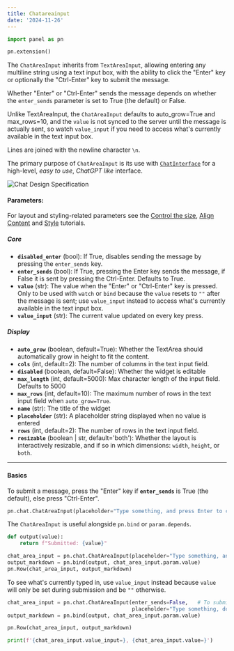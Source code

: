 ```yaml
---
title: Chatareainput
date: '2024-11-26'
---
```

```python
import panel as pn

pn.extension()
```

The `ChatAreaInput` inherits from `TextAreaInput`, allowing entering any multiline string using a text input
box, with the ability to click the "Enter" key or optionally the "Ctrl-Enter" key to submit the message.

Whether "Enter" or "Ctrl-Enter" sends the message depends on whether the `enter_sends` parameter is set to True (the default) or False.

Unlike TextAreaInput, the `ChatAreaInput` defaults to auto_grow=True and
max_rows=10, and the `value` is not synced to the server until the message is actually sent, so watch `value_input` if you need to access what's currently
available in the text input box.

Lines are joined with the newline character `\n`.

The primary purpose of `ChatAreaInput` is its use with [`ChatInterface`](ChatInterface.ipynb) for a high-level, *easy to use*, *ChatGPT like* interface.

<img alt="Chat Design Specification" src="../../assets/ChatDesignSpecification.png"></img>

#### Parameters:

For layout and styling-related parameters see the [Control the size](../../tutorials/basic/size.md), [Align Content](../../tutorials/basic/align.md) and [Style](../../tutorials/basic/style.md) tutorials.

##### Core

* **``disabled_enter``** (bool): If True, disables sending the message by pressing the `enter_sends` key.
* **``enter_sends``** (bool): If True, pressing the Enter key sends the message, if False it is sent by pressing the Ctrl-Enter. Defaults to True.
* **``value``** (str): The value when the "Enter" or "Ctrl-Enter" key is pressed. Only to be used with `watch` or `bind` because the `value` resets to `""` after the message is sent; use `value_input` instead to access what's currently available in the text input box.
* **``value_input``** (str): The current value updated on every key press.

##### Display

* **`auto_grow`** (boolean, default=True): Whether the TextArea should automatically grow in height to fit the content.
* **`cols`** (int, default=2): The number of columns in the text input field.
* **`disabled`** (boolean, default=False): Whether the widget is editable
* **`max_length`** (int, default=5000): Max character length of the input field. Defaults to 5000
* **`max_rows`** (int, default=10): The maximum number of rows in the text input field when `auto_grow=True`.
* **`name`** (str): The title of the widget
* **`placeholder`** (str): A placeholder string displayed when no value is entered
* **`rows`** (int, default=2): The number of rows in the text input field.
* **`resizable`** (boolean | str, default='both'): Whether the layout is interactively resizable, and if so in which dimensions: `width`, `height`, or `both`.

___

#### Basics

To submit a message, press the "Enter" key if **``enter_sends``** is True (the default), else press "Ctrl-Enter".

```python
pn.chat.ChatAreaInput(placeholder="Type something, and press Enter to clear!")
```

The `ChatAreaInput` is useful alongside `pn.bind` or `param.depends`.

```python
def output(value):
    return f"Submitted: {value}"

chat_area_input = pn.chat.ChatAreaInput(placeholder="Type something, and press Enter to submit!")
output_markdown = pn.bind(output, chat_area_input.param.value)
pn.Row(chat_area_input, output_markdown)
```

To see what's currently typed in, use `value_input` instead because `value` will only be set during submission and be `""` otherwise.

```python
chat_area_input = pn.chat.ChatAreaInput(enter_sends=False,   # To submit a message, press Ctrl-Enter
                                        placeholder="Type something, do not submit it, and run the next cell",)
output_markdown = pn.bind(output, chat_area_input.param.value)

pn.Row(chat_area_input, output_markdown)
```

```python
print(f'{chat_area_input.value_input=}, {chat_area_input.value=}')
```
